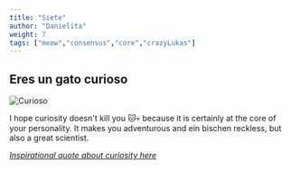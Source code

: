 ```yaml
---
title: "Siete"
author: "Danielita"
weight: 7
tags: ["meow","consensus","core","crazyLukas"]
---
```

## Eres un gato curioso
![Curioso](/images/curioso.jpg)

I hope curiosity doesn't kill you :cat::skull: because it is certainly at the core of your personality. It makes you adventurous and ein bischen reckless, but also a great scientist. 


[_Inspirational quote about curiosity here_](https://www.youtube.com/watch?v=Q_gIYp078so)
